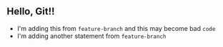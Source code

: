 ## Hello, Git!!

- I'm adding this from `feature-branch` and this may become bad `code`
- I'm adding another statement from `feature-branch`
